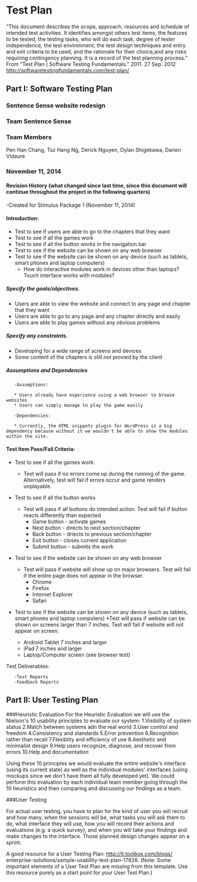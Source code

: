 # Test Plan

“This document describes the scope, approach, resources and schedule of intended test activities. It identifies amongst others test items, the features to be tested, the testing tasks, who will do each task, degree of tester independence, the test environment, the test design techniques and entry and exit criteria to be used, and the rationale for their choice,and any risks requiring contingency planning. It is a record of the test planning process.” From "Test Plan | Software Testing Fundamentals." 2011. 27 Sep. 2012 <http://softwaretestingfundamentals.com/test-plan/>

## Part I:  Software Testing Plan 

### Sentence Sense website redesign

### Team Sentence Sense

### Team Members

Pen Han Chang, Tsz Hang Ng, Derick Nguyen, Dylan Shigekawa, Darien Vidaure

### November 11, 2014


#### Revision History (what changed since last time, since this document will continue throughout the project in the following quarters)

-Created for Stimulus Package 1 (November 11, 2014)
 
#### Introduction:

* Test to see if users are able to go to the chapters that they want
* Test to see if all the games work
* Test to see if all the button works in the navigation bar
* Test to see if the website can be shown on any web browser
* Test to see if the website can be shown on any device (such as tablets, smart phones and laptop computers)
  * How do interactive modules work in devices other than laptops? Touch interface works with modules?

##### Specify the goals/objectives.

* Users are able to view the website and connect to any page and chapter that they want
* Users are able to go to any page and any chapter directly and easily
* Users are able to play games without any obvious problems

##### Specify any constraints.

* Developing for a wide range of screens and devices
* Some content of the chapters is still not provied by the client

##### Assumptions and Dependencies

       -Assumptions:

       * Users already have experience using a web browser to browse websites
       * Users can simply manage to play the game easily

       -Dependencies:
       
       * Currently, the HTML snippets plugin for WordPress is a big dependency because without it we wouldn't be able to show the modules within the site.



#### Test Item Pass/Fail Criteria:

* Test to see if all the games work:
  * Test will pass if no errors come up during the running of the game. Alternatively, test will fail if errors occur and game renders unplayable.
* Test to see if all the button works
  * Test will pass if all buttons do intended action. Test will fail if button reacts differently than expected
    * Game button - activate games
    * Next button - directs to next section/chapter
    * Back button - driects to previous section/chapter
    * Exit button - closes current application
    * Submit button - submits the work

* Test to see if the website can be shown on any web browser
  * Test will pass if website will show up on major browsers. Test will fail if the enitre page does not appear in the browser.
    * Chrome
    * Firefox
    * Internet Explorer
    * Safari
* Test to see if the website can be shown on any device (such as tablets, smart phones and laptop computers)
  *Test will pass if website can be shown on screens larger than 7 inches. Test will fail if website will not appear on screen.
    * Android Tablet 7 inches and larger
    * iPad 7 inches and larger
    * Laptop/Computer screen (see browser test)


Test Deliverables:

       -Test Reports
       -Feedback Reports

 

## Part II:  User Testing Plan

###Heuristic Evaluation
For the Heuristic Evaluation we will use the Nielson's 10 usability principles to evaluate our system:
1.Visibility of system status
2.Match between systems adn the real world
3.User control and freedom
4.Consistency and standards
5.Error prevention
6.Recognition rather than recall
7.Flexiblity and efficiency of use
8.Aesthetic and minimalist design
9.Help users recognize, diagnose, and recover from errors
10.Help and documentation

Using these 10 principles we would evaluate the entire website's interface (using its current state) as well as the individual modules' interfaces (using mockups since we don't have them all fully developed yet). We could perform this evaluation by each individual team member going through the 10 heuristics and then comparing and discussing our findings as a team. 
 
###User Testing

For actual user testing, you have to plan for the kind of user you will recruit and how many, when the sessions will be, what tasks you will ask them to do, what interface they will use, how you will record their actions and evaluations (e.g. a quick survey), and when you will take your findings and make changes to the interface.  Those planned design changes appear on a sprint.

A good resource for a User Testing Plan: http://it.toolbox.com/blogs/<wbr />enterprise-solutions/sample-<wbr />usability-test-plan-17826. (Note: Some important elements of a User Test Plan are missing from this template. Use this resource purely as a start point for your User Test Plan.) 
